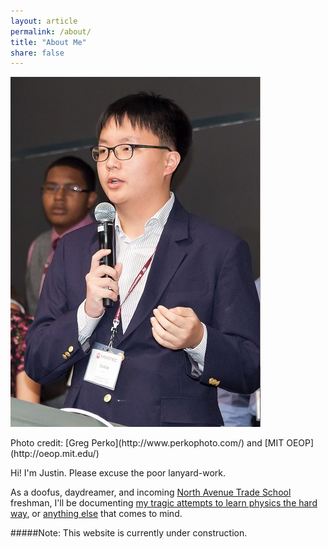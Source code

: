 ```yaml
---
layout: article
permalink: /about/
title: "About Me"
share: false
---
```


![Photo credit: Greg Perko and MIT OEOP](/images/about.jpg)

<figcaption>Photo credit: [Greg Perko](http://www.perkophoto.com/) and [MIT OEOP](http://oeop.mit.edu/)</figcaption>

Hi! I'm Justin. Please excuse the poor lanyard-work.

As a doofus, daydreamer, and incoming [North Avenue Trade School](http://www.gatech.edu "Georgia Tech") freshman, I'll be documenting [my tragic attempts to learn physics the hard way](/projects), or [anything else](/blog) that comes to mind.

#####Note: This website is currently under construction.